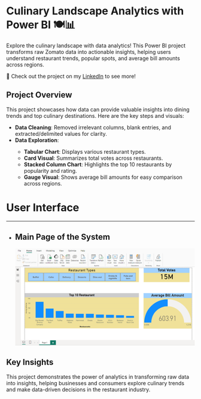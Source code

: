 <!DOCTYPE html>
<html lang="en">
<head>
    <meta charset="UTF-8">
    <meta name="viewport" content="width=device-width, initial-scale=1.0">
 
</head>
<body>

<h1>Culinary Landscape Analytics with Power BI 🍽️📊</h1>

<p>Explore the culinary landscape with data analytics! This Power BI project transforms raw Zomato data into actionable insights, helping users understand restaurant trends, popular spots, and average bill amounts across regions.</p>

<p>📢 Check out the project on my <a href="https://www.linkedin.com/posts/abhas-malguri_finlatics-powerbi-dataanalytics-activity-7146080742173818880-Yrgj?utm_source=share&utm_medium=member_desktop" target="_blank">LinkedIn</a> to see more!</p>
<h2>Project Overview</h2>

<p>This project showcases how data can provide valuable insights into dining trends and top culinary destinations. Here are the key steps and visuals:</p>
<ul>
    <li><strong>Data Cleaning</strong>: Removed irrelevant columns, blank entries, and extracted/delimited values for clarity.</li>
    <li><strong>Data Exploration</strong>:</li>
    <ul>
        <li><strong>Tabular Chart</strong>: Displays various restaurant types.</li>
        <li><strong>Card Visual</strong>: Summarizes total votes across restaurants.</li>
        <li><strong>Stacked Column Chart</strong>: Highlights the top 10 restaurants by popularity and rating.</li>
        <li><strong>Gauge Visual</strong>: Shows average bill amounts for easy comparison across regions.</li>
    </ul>
</ul>

# User Interface
---


- ## **Main Page of the System**  
  <img width="960" alt="image" src="https://github.com/abhasmalguri1/Zomato-Data-Analysis/blob/main/Capture.PNG?raw=true">


<h2>Key Insights</h2>

<p>This project demonstrates the power of analytics in transforming raw data into insights, helping businesses and consumers explore culinary trends and make data-driven decisions in the restaurant industry.</p>

</body>
</html>
